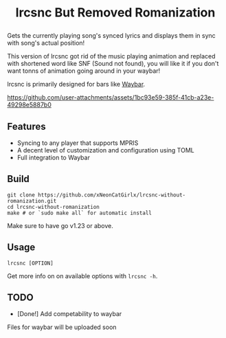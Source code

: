 # <p align="center">lrcsnc But Removed Romanization</p>
Gets the currently playing song's synced lyrics and displays them in sync with song's actual position!

This version of lrcsnc got rid of the music playing animation and replaced with shortened word like SNF (Sound not found), you will like it if you don't want tonns of animation going around in your waybar!

lrcsnc is primarily designed for bars like [Waybar](https://github.com/Alexays/Waybar).

https://github.com/user-attachments/assets/1bc93e59-385f-41cb-a23e-49298e5887b0

## Features

- Syncing to any player that supports MPRIS
- A decent level of customization and configuration using TOML
- Full integration to Waybar

## Build
```
git clone https://github.com/xNeonCatGirlx/lrcsnc-without-romanization.git
cd lrcsnc-without-romanization
make # or `sudo make all` for automatic install
```
Make sure to have go v1.23 or above.

## Usage
```
lrcsnc [OPTION]
```
Get more info on on available options with `lrcsnc -h`.

## TODO
- [Done!] Add competability to waybar

Files for waybar will be uploaded soon
